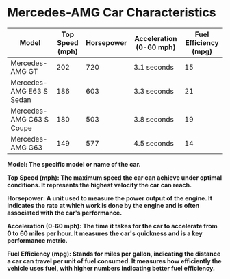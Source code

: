 # Mercedes-AMG Car Characteristics

| Model                          | Top Speed (mph) | Horsepower | Acceleration (0-60 mph) | Fuel Efficiency (mpg) |
|--------------------------------|-----------------|------------|-------------------------|-----------------------|
| Mercedes-AMG GT     | 202             | 720        | 3.1 seconds             | 15                    |
| Mercedes-AMG E63 S Sedan       | 186             | 603        | 3.3 seconds             | 21                    |
| Mercedes-AMG C63 S Coupe       | 180             | 503        | 3.8 seconds             | 19                    |
| Mercedes-AMG G63               | 149             | 577        | 4.5 seconds             | 14                    |


**Model: The specific model or name of the car.**

**Top Speed (mph): The maximum speed the car can achieve under optimal conditions. It represents the highest velocity the car can reach.**

**Horsepower: A unit used to measure the power output of the engine. It indicates the rate at which work is done by the engine and is often associated with the car's performance.**

**Acceleration (0-60 mph): The time it takes for the car to accelerate from 0 to 60 miles per hour. It measures the car's quickness and is a key performance metric.**

**Fuel Efficiency (mpg): Stands for miles per gallon, indicating the distance a car can travel per unit of fuel consumed. It measures how efficiently the vehicle uses fuel, with higher numbers indicating better fuel efficiency.**
